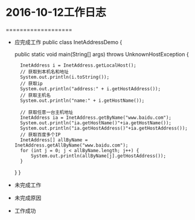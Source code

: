 # 2016-10-12工作日志
===================

* 应完成工作
public class InetAddressDemo {

    public static void main(String[] args) throws
            UnknownHostException {

        InetAddress i = InetAddress.getLocalHost();
        // 获取到本机名和地址
        System.out.println(i.toString());
        // 获取ip
        System.out.println("address:" + i.getHostAddress());
        // 获取主机名
        System.out.println("name:" + i.getHostName());

        // 获取任意一台主机地址
        InetAddress ia = InetAddress.getByName("www.baidu.com");
        System.out.println("ia.getHostName()"+ia.getHostName());
        System.out.println("ia.getHostAddress()"+ia.getHostAddress());
        // 获取百度多个IP
        InetAddress[] allByName = InetAddress.getAllByName("www.baidu.com");
        for (int j = 0; j < allByName.length; j++) {
            System.out.println(allByName[j].getHostAddress());
        }
    }
}
* 未完成工作
* 未完成原因
* 工作成功
